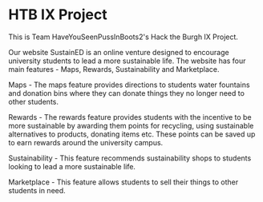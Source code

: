 # HTB IX Project

This is Team HaveYouSeenPussInBoots2's Hack the Burgh IX Project. 

Our website SustainED is an online venture designed to encourage university students to lead a more sustainable life. The website has four main features - Maps, Rewards, Sustainability and Marketplace.

Maps - The maps feature provides directions to students water fountains and donation bins where they can donate things they no longer need to other students.

Rewards - The rewards feature provides students with the incentive to be more sustainable by awarding them points for recycling, using sustainable alternatives to products, donating items etc. These points can be saved up to earn rewards around the university campus.

Sustainability - This feature recommends sustainability shops to students looking to lead a more sustainable life.

Marketplace - This feature allows students to sell their things to other students in need.
